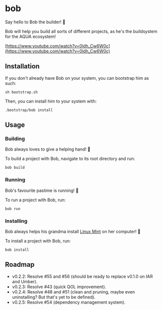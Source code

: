 # bob

Say hello to Bob the builder! 👷

Bob will help you build all sorts of different projects, as he's the buildsystem for the AQUA ecosystem!

[https://www.youtube.com/watch?v=0ldh_Cw6W0c](https://www.youtube.com/watch?v=0ldh_Cw6W0c)

## Installation

If you don't already have Bob on your system, you can bootstrap him as such:

```console
sh bootstrap.sh
```

Then, you can install him to your system with:

```console
.bootstrap/bob install
```

## Usage

### Building

Bob always loves to give a helping hand! 🤝

To build a project with Bob, navigate to its root directory and run:

```console
bob build
```

### Running

Bob's favourite pastime is running! 🏃

To run a project with Bob, run:

```console
bob run
```

### Installing

Bob always helps his grandma install [Linux Mint](https://linuxmint.com/) on her computer! 👵

To install a project with Bob, run:

```console
bob install
```

## Roadmap

- v0.2.2: Resolve #55 and #56 (should be ready to replace v0.1.0 on IAR and Umber).
- v0.2.3: Resolve #43 (quick QOL improvement).
- v0.2.4: Resolve #48 and #51 (clean and pruning, maybe even uninstalling? But that's yet to be defined).
- v0.2.5: Resolve #54 (dependency management system).
